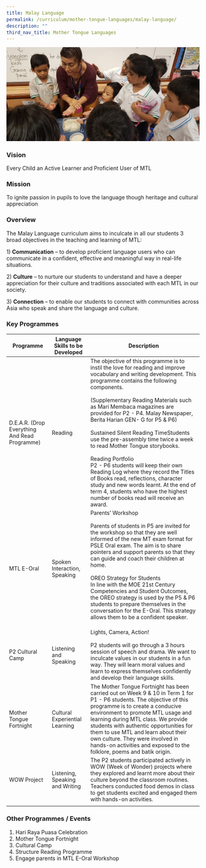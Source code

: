 ```yaml
---
title: Malay Language
permalink: /curriculum/mother-tongue-languages/malay-language/
description: ""
third_nav_title: Mother Tongue Languages
---
```

![](/images/ML%2008.jpg)

### Vision

Every Child an Active Learner and Proficient User of MTL

### Mission

To ignite passion in pupils to love the language though heritage and cultural appreciation

### Overview

The Malay Language curriculum aims to inculcate in all our students 3 broad objectives in the teaching and learning of MTL:  

1) **Communication** – to develop proficient language users who can communicate in a confident, effective and meaningful way in real-life situations.

2) **Culture** – to nurture our students to understand and have a deeper appreciation for their culture and traditions associated with each MTL in our society.

3) **Connection** – to enable our students to connect with communities across Asia who speak and share the language and culture.

### Key Programmes 

| Programme | Language Skills to be Developed | Description |
|---|---|---|
| D.E.A.R. (Drop Everything And Read Programme)  |  Reading | The objective of this programme is to instil the love for reading and improve vocabulary and writing development. This programme contains the following components. <br><br>(Supplementary Reading Materials such as Mari Membaca magazines are provided for P2 - P4. Malay Newspaper, Berita Harian GEN- G for P5 & P6)<br><br>Sustained Silent Reading TimeStudents use the pre-assembly time twice a week to read Mother Tongue storybooks. <br><br>Reading Portfolio<br>P2 - P6 students will keep their own Reading Log where they record the Titles of Books read, reflections, character study and new words learnt. At the end of term 4, students who have the highest number of books read will receive an award. |
| MTL E-Oral  | Spoken Interaction, Speaking | Parents’ Workshop<br><br>Parents of students in P5 are invited for the workshop so that they are well informed of the new MT exam format for PSLE Oral exam. The aim is to share pointers and support parents so that they can guide and coach their children at home.<br><br>OREO Strategy for Students<br>In line with the MOE 21st Century Competencies and Student Outcomes, the OREO strategy is used by the P5 & P6 students to prepare themselves in the conversation for the E-Oral. This strategy allows them to be a confident speaker.<br><br> |
| P2 Cultural Camp | Listening and Speaking | Lights, Camera, Action!<br><br>P2 students will go through a 3 hours session of speech and drama. We want to inculcate values in our students in a fun way. They will learn moral values and learn to express themselves confidently and develop their language skills. |
| Mother Tongue Fortnight | Cultural Experiential Learning | The Mother Tongue Fortnight has been carried out on Week 9 & 10 in Term 1 for P1 - P6 students. The objective of this programme is to create a conducive environment to promote MTL usage and learning during MTL class. We provide students with authentic opportunities for them to use MTL and learn about their own culture. They were involved in hands-on activities and exposed to the folklore, poems and batik origin. |
| WOW Project | Listening, Speaking and Writing | The P2 students participated actively in WOW (Week of Wonder) projects where they explored and learnt more about their culture beyond the classroom routines. Teachers conducted food demos in class to get students excited and engaged them with hands-on activities. |
| | |

### Other Programmes / Events

1.  Hari Raya Puasa Celebration
2.  Mother Tongue Fortnight
3.  Cultural Camp
4.  Structure Reading Programme
5.  Engage parents in MTL E-Oral Workshop